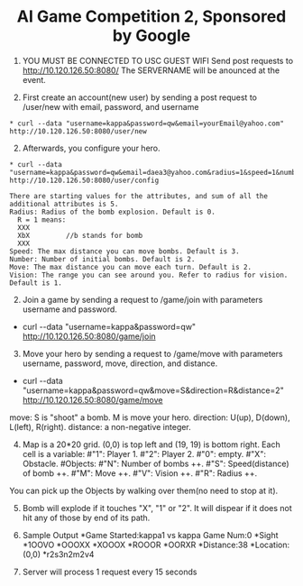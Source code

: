 <h1 align="center">
  AI Game Competition 2, Sponsored by Google
</h1>

1. YOU MUST BE CONNECTED TO USC GUEST WIFI
  Send post requests to http://10.120.126.50:8080/
  The SERVERNAME will be anounced at the event.

  1. First create an account(new user) by sending a post request to /user/new with email, password, and username

    * curl --data "username=kappa&password=qw&email=yourEmail@yahoo.com" http://10.120.126.50:8080/user/new

  2. Afterwards, you configure your hero.

    * curl --data "username=kappa&password=qw&email=daea3@yahoo.com&radius=1&speed=1&number=0&move=0&vision=3" http://10.120.126.50:8080/user/config

    There are starting values for the attributes, and sum of all the additional attributes is 5.
    Radius: Radius of the bomb explosion. Default is 0.
      R = 1 means:  
      XXX
      XbX         //b stands for bomb
      XXX
    Speed: The max distance you can move bombs. Default is 3.
    Number: Number of initial bombs. Default is 2.
    Move: The max distance you can move each turn. Default is 2.
    Vision: The range you can see around you. Refer to radius for vision. Default is 1.


2. Join a game by sending a request to /game/join with parameters username and password.
  
  * curl --data "username=kappa&password=qw" http://10.120.126.50:8080/game/join
  
3. Move your hero by sending a request to /game/move with parameters username, password, move, direction, and distance.
  
  * curl --data "username=kappa&password=qw&move=S&direction=R&distance=2" http://10.120.126.50:8080/game/move

  move: S is "shoot" a bomb. M is move your hero.
  direction: U(up), D(down), L(left), R(right).
  distance: a non-negative integer.

4. Map is a 20*20 grid. (0,0) is top left and (19, 19) is bottom right. Each cell is a variable:
  #"1": Player 1.
  #"2": Player 2.
  #"0": empty.
  #"X": Obstacle.
  #Objects:
  #"N": Number of bombs ++. 
  #"S": Speed(distance) of bomb ++.
  #"M": Move ++.
  #"V": Vision ++.
  #"R": Radius ++.

  You can pick up the Objects by walking over them(no need to stop at it).

5. Bomb will explode if it touches "X", "1" or "2". It will dispear if it does not hit any of those by end of its path.

6. Sample Output
    *Game Started:kappa1 vs kappa Game Num:0
    *Sight
    *1OOVO
    *OOOXX
    *XOOOX
    *ROOOR
    *OORXR
    *Distance:38
    *Location:(0,0)
    *r2s3n2m2v4

7. Server will process 1 request every 15 seconds
